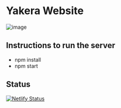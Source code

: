 # Yakera Website 

![image](https://user-images.githubusercontent.com/37816494/132536825-3c57d05c-0e7c-4096-9589-9ca88d23f827.png)


## Instructions to run the server
- npm install
- npm start

## Status
[![Netlify Status](https://api.netlify.com/api/v1/badges/dc9a79dc-3ef9-4f0e-b138-1361650bd794/deploy-status)](https://app.netlify.com/sites/yakera-venezuela/deploys)


